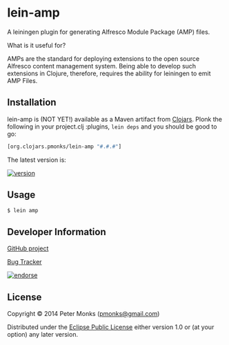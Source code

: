 # lein-amp
A leiningen plugin for generating Alfresco Module Package (AMP) files.

What is it useful for?

AMPs are the standard for deploying extensions to the open source Alfresco content
management system.  Being able to develop such extensions in Clojure, therefore,
requires the ability for leiningen to emit AMP Files.

## Installation

lein-amp is (NOT YET!) available as a Maven artifact from
[Clojars](https://clojars.org/org.clojars.pmonks/lein-amp).
Plonk the following in your project.clj :plugins, `lein deps` and you should be good to go:

```clojure
[org.clojars.pmonks/lein-amp "#.#.#"]
```

The latest version is:

[![version](https://clojars.org/org.clojars.pmonks/lein-amp/latest-version.svg)](https://clojars.org/org.clojars.pmonks/lein-amp)

## Usage

```shell
$ lein amp
```

## Developer Information

[GitHub project](https://github.com/pmonks/lein-amp)

[Bug Tracker](https://github.com/pmonks/lein-amp/issues)

[![endorse](https://api.coderwall.com/pmonks/endorsecount.png)](https://coderwall.com/pmonks)

## License

Copyright © 2014 Peter Monks (pmonks@gmail.com)

Distributed under the [Eclipse Public License](http://www.eclipse.org/legal/epl-v10.html) either version 1.0 or (at your option) any later version.

